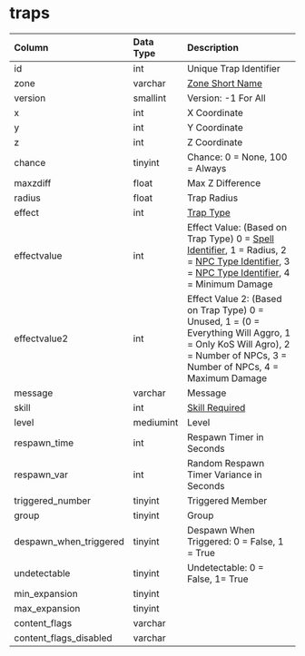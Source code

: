 # traps

| Column | Data Type | Description |
| :--- | :--- | :--- |
| id | int | Unique Trap Identifier |
| zone | varchar | [Zone Short Name](../../../../categories/zones/zone-list) |
| version | smallint | Version: -1 For All |
| x | int | X Coordinate |
| y | int | Y Coordinate |
| z | int | Z Coordinate |
| chance | tinyint | Chance: 0 = None, 100 = Always |
| maxzdiff | float | Max Z Difference |
| radius | float | Trap Radius |
| effect | int | [Trap Type](../../../../categories/zones/trap-types) |
| effectvalue | int | Effect Value: \(Based on Trap Type\) 0 = [Spell Identifier](../../../schema/categories/spells/spells_new.md), 1 = Radius, 2 = [NPC Type Identifier](../../../schema/categories/npcs/npc_types.md), 3 = [NPC Type Identifier](../../../schema/categories/npcs/npc_types.md), 4 = Minimum Damage |
| effectvalue2 | int | Effect Value 2: \(Based on Trap Type\) 0 = Unused, 1 = \(0 = Everything Will Aggro, 1 = Only KoS Will Agro\), 2 = Number of NPCs, 3 = Number of NPCs, 4 = Maximum Damage |
| message | varchar | Message |
| skill | int | [Skill Required](../../../../categories/player/skills) |
| level | mediumint | Level |
| respawn_time | int | Respawn Timer in Seconds |
| respawn_var | int | Random Respawn Timer Variance in Seconds |
| triggered_number | tinyint | Triggered Member |
| group | tinyint | Group |
| despawn_when_triggered | tinyint | Despawn When Triggered: 0 = False, 1 = True |
| undetectable | tinyint | Undetectable: 0 = False, 1= True |
| min_expansion | tinyint |  |
| max_expansion | tinyint |  |
| content_flags | varchar |  |
| content_flags_disabled | varchar |  |

